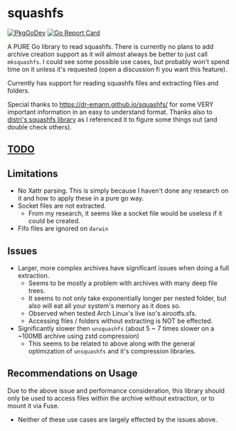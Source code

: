 # squashfs

[![PkgGoDev](https://pkg.go.dev/badge/github.com/CalebQ42/squashfs)](https://pkg.go.dev/github.com/CalebQ42/squashfs) [![Go Report Card](https://goreportcard.com/badge/github.com/CalebQ42/squashfs)](https://goreportcard.com/report/github.com/CalebQ42/squashfs)

A PURE Go library to read squashfs. There is currently no plans to add archive creation support as it will almost always be better to just call `mksquashfs`. I could see some possible use cases, but probably won't spend time on it unless it's requested (open a discussion fi you want this feature).

Currently has support for reading squashfs files and extracting files and folders.

Special thanks to <https://dr-emann.github.io/squashfs/> for some VERY important information in an easy to understand format.
Thanks also to [distri's squashfs library](https://github.com/distr1/distri/tree/master/internal/squashfs) as I referenced it to figure some things out (and double check others).

## [TODO](https://github.com/CalebQ42/squashfs/projects/1?fullscreen=true)

## Limitations

* No Xattr parsing. This is simply because I haven't done any research on it and how to apply these in a pure go way.
* Socket files are not extracted.
  * From my research, it seems like a socket file would be useless if it could be created.
* Fifo files are ignored on `darwin`

## Issues

* Larger, more complex archives have significant issues when doing a full extraction.
  * Seems to be mostly a problem with archives with many deep file trees.
  * It seems to not only take exponentially longer per nested folder, but also will eat all your system's memory as it does so.
  * Observed when tested Arch Linux's live iso's airootfs.sfs.
  * Accessing files / folders without extracting is NOT be effected.
* Significantly slower then `unsquashfs` (about 5 ~ 7 times slower on a ~100MB archive using zstd compression)
  * This seems to be related to above along with the general optimization of `unsquashfs` and it's compression libraries.

## Recommendations on Usage

Due to the above issue and performance consideration, this library should only be used to access files within the archive without extraction, or to mount it via Fuse.

* Neither of these use cases are largely effected by the issues above.
